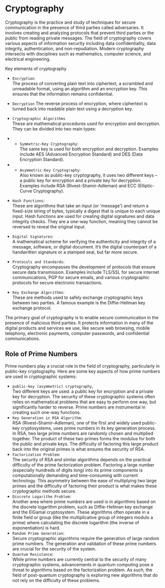 # Cryptography

Cryptography is the practice and study of techniques for secure communication in the presence of third parties called adversaries. It involves creating and analyzing protocols that prevent third parties or the public from reading private messages. The field of cryptography covers various aspects of information security including data confidentiality, data integrity, authentication, and non-repudiation. Modern cryptography intersects with disciplines such as mathematics, computer science, and electrical engineering.

Key elements of cryptography

- `Encryption`    
The process of converting plain text into ciphertext, a scrambled and unreadable format, using an algorithm and an encryption key. This ensures that the information remains confidential.

- `Decryption`
The reverse process of encryption, where ciphertext is turned back into readable plain text using a decryption key.

- `Cryptographic Algorithms`     
These are mathematical procedures used for encryption and decryption. They can be divided into two main types:

- - `Symmetric-Key Cryptography`:      
The same key is used for both encryption and decryption. Examples include AES (Advanced Encryption Standard) and DES (Data Encryption Standard).
- - `Asymmetric-Key Cryptography`:      
Also known as public-key cryptography, it uses two different keys – a public key for encryption and a private key for decryption. Examples include RSA (Rivest-Shamir-Adleman) and ECC (Elliptic-Curve Cryptography).
- `Hash Functions`:    
These are algorithms that take an input (or 'message') and return a fixed-size string of bytes, typically a digest that is unique to each unique input. Hash functions are used for creating digital signatures and data integrity checks. They are a one-way function, meaning they cannot be reversed to reveal the original input.
- `Digital Signatures`:     
A mathematical scheme for verifying the authenticity and integrity of a message, software, or digital document. It’s the digital counterpart of a handwritten signature or a stamped seal, but far more secure.
- `Protocols and Standards`:      
Cryptography encompasses the development of protocols that ensure secure data transmission. Examples include TLS/SSL for secure internet communications, PGP for secure emails, and various cryptographic protocols for secure electronic transactions.
- `Key Exchange Algorithms`:     
These are methods used to safely exchange cryptographic keys between two parties. A famous example is the Diffie-Hellman key exchange protocol.

The primary goal of cryptography is to enable secure communication in the presence of malicious third parties. It protects information in many of the digital products and services we use, like secure web browsing, mobile telephony, electronic payments, computer passwords, and confidential communications.





## Role of Prime Numbers

Prime numbers play a crucial role in the field of cryptography, particularly in public-key cryptography. Here are some key aspects of how prime numbers are used in cryptographic systems:


- `public-key (asymmetric) cryptography`,     
Two different keys are used: a public key for encryption and a private key for decryption.
The security of these cryptographic systems often relies on mathematical problems that are easy to perform one way, but significantly harder to reverse. Prime numbers are instrumental in creating such one-way functions.
- `Key Generation in RSA Algorithm`:   
RSA (Rivest–Shamir–Adleman), one of the first and widely used public-key cryptosystems, uses prime numbers in its key generation process.
In RSA, two large prime numbers are randomly chosen and multiplied together. The product of these two primes forms the modulus for both the public and private keys. The difficulty of factoring this large product back into the original primes is what ensures the security of RSA.
- `Factorization Problem`:     
The security of RSA and similar algorithms depends on the practical difficulty of the prime factorization problem. Factoring a large number (especially hundreds of digits long) into its prime components is computationally demanding and time-consuming with current technology.
This asymmetry between the ease of multiplying two large primes and the difficulty of factoring their product is what makes these cryptographic methods secure.
- `Discrete Logarithm Problem`:     
Another area where prime numbers are used is in algorithms based on the discrete logarithm problem, such as Diffie-Hellman key exchange and the ElGamal cryptosystem.
These algorithms often operate in a finite field or group (like the multiplicative group of integers modulo a prime) where calculating the discrete logarithm (the inverse of exponentiation) is hard. 
- `Random Prime Generation`:    
Secure cryptographic algorithms require the generation of large random prime numbers. The generation and validation of these prime numbers are crucial for the security of the system.
- `Quantum Resistance`:     
While prime numbers are currently central to the security of many cryptographic systems, advancements in quantum computing pose a threat to algorithms based on the factorization problem. As such, the field of post-quantum cryptography is exploring new algorithms that do not rely on the difficulty of these problems.